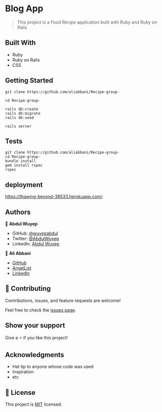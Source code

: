 # Blog App

> This project is a Food Recipe application built with Ruby and Ruby on Rails

## Built With

- Ruby
- Ruby on Rails
- CSS

## Getting Started

```
git clone https://github.com/aliabbani/Recipe-group-

cd Recipe-group-

rails db:create
rails db:migrate
rails db:seed

rails server
```

## Tests

```
git clone https://github.com/aliabbani/Recipe-group-
cd Recipe-group-
bundle install
gem install rspec
rspec
```

## deployment
https://thawing-beyond-38533.herokuapp.com/


## Authors

👤 **Abdul Wuyep**

- GitHub: [@wuyepabdul](https://github.com/wuyepabdul)
- Twitter: [@AbdulWuyep](https://twitter.com/AbdulWuyep)
- LinkedIn: [Abdul Wuyep](https://www.linkedin.com/in/abdul-wuyep/)

👤 **Ali Abbani**

- [GitHub](https://github.com/aliabbani)
- [AngelList](https://angel.co/u/ali-abbani)
- [LinkedIn](https://www.linkedin.com/in/ali-abbani-8b6246150/)

## 🤝 Contributing

Contributions, issues, and feature requests are welcome!

Feel free to check the [issues page](../../issues/).

## Show your support

Give a ⭐️ if you like this project!

## Acknowledgments

- Hat tip to anyone whose code was used
- Inspiration
- etc

## 📝 License

This project is [MIT](./MIT.md) licensed.